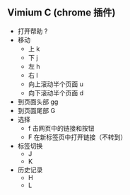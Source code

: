 ## Vimium C (chrome 插件)

- 打开帮助 ?
- 移动
  - 上 k
  - 下 j
  - 左 h
  - 右 l
  - 向上滚动半个页面 u
  - 向下滚动半个页面 d
- 到页面头部 gg
- 到页面尾部 G
- 选择
  - f 击网页中的链接和按钮
  - F 在新标签页中打开链接（不转到）
- 标签切换
  - J
  - K
- 历史记录
  - H
  - L